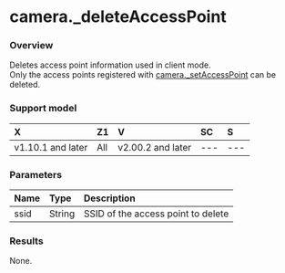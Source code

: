 # camera.\_deleteAccessPoint

### Overview

Deletes access point information used in client mode.  
Only the access points registered with [camera._setAccessPoint](camera._set_access_point.md) can be deleted.  

### Support model

| X | Z1 | V | SC | S |
|:--|:--|:--|:--|:--|
| v1.10.1 and later | All | v2.00.2 and later | --- | --- |

### Parameters

| Name | Type | Description |
|:--|:--|:--|
| ssid | String | SSID of the access point to delete |

### Results

None.
